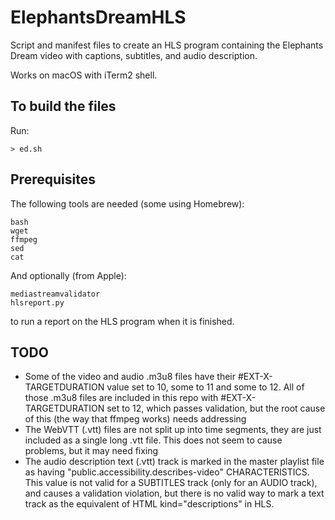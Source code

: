 # ElephantsDreamHLS

Script and manifest files to create an HLS program containing the Elephants Dream video with captions, subtitles, and audio description.

Works on macOS with iTerm2 shell.

## To build the files

Run:

```
> ed.sh
```

## Prerequisites

The following tools are needed (some using Homebrew):

```
bash
wget
ffmpeg
sed
cat
```

And optionally (from Apple):

```
mediastreamvalidator
hlsreport.py
```

to run a report on the HLS program when it is finished.

## TODO

* Some of the video and audio .m3u8 files have their #EXT-X-TARGETDURATION value set to 10, some to 11 and some to 12. All of those .m3u8 files are included in this repo with #EXT-X-TARGETDURATION set to 12, which passes validation, but the root cause of this (the way that ffmpeg works) needs addressing
* The WebVTT (.vtt) files are not split up into time segments, they are just included as a single long .vtt file. This does not seem to cause problems, but it may need fixing
* The audio description text (.vtt) track is marked in the master playlist file as having "public.accessibility.describes-video" CHARACTERISTICS. This value is not valid for a SUBTITLES track (only for an AUDIO track), and causes a validation violation, but there is no valid way to mark a text track as the equivalent of HTML kind="descriptions" in HLS.
